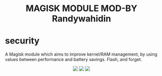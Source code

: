 <h1 align="center">MAGISK MODULE MOD-BY Randywahidin</H1>
<p align="center">

# security 
A Magisk module which aims to improve kernel/RAM management, by using values between performance and battery savings.
Flash, and forget.

<p align="center">
<a href="https://forum.xda-developers.com/apps/magisk/module-nfs-injectorv1-t3857231"><img src="https://img.shields.io/badge/XDA-Thread-orange.svg?style=flat-square"></a> <a href="https://t.me/black_snipersk"><img src="https://img.shields.io/badge/Telegram-group-blue.svg?style=flat-square"></a> <a href="https://t.me/tutorialuserbotfree"><img src="https://img.shields.io/badge/Telegram-Channel-blue.svg?style=flat-square"></a>
</p>
